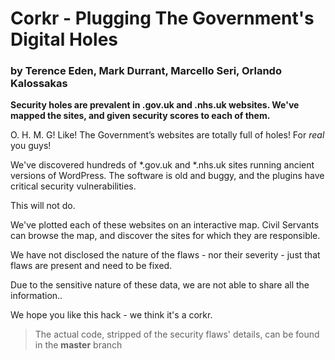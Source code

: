 # Corkr - Plugging The Government's Digital Holes 
### by Terence Eden, Mark Durrant, Marcello Seri, Orlando Kalossakas

**Security holes are prevalent in .gov.uk and .nhs.uk websites. We've mapped the sites, and given security scores to each of them.**


O. H. M. G! Like! The Government’s websites are totally full of holes! For *real* you guys!

We've discovered hundreds of \*.gov.uk and \*.nhs.uk sites running ancient versions of WordPress. The software is old and buggy, and the plugins have critical security vulnerabilities.

This will not do.

We've plotted each of these websites on an interactive map. Civil Servants can browse the map, and discover the sites for which they are responsible.

We have not disclosed the nature of the flaws - nor their severity - just that flaws are present and need to be fixed.

Due to the sensitive nature of these data, we are not able to share all the information..

We hope you like this hack - we think it's a corkr.


> The actual code, stripped of the security flaws' details, can be found in the **master** branch
